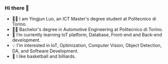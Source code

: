### Hi there 👋

- 🧑‍💻 I am Yingjun Luo, an ICT Master's degree student at Politecnico di Torino.
- 👨‍🎓 Bachelor's degree in Automotive Engineering at Politecnico di Torino.
- 🌱 I’m currently learning IoT platform, Database, Front-end and Back-end development.
- 💡 I'm interested in IoT, Optimization, Computer Vision, Object Detection, DA, and Software Development.
- 🏀 I like basketball and billiards.
  
<!--
**luoyingjuntorino/luoyingjuntorino** is a ✨ _special_ ✨ repository because its `README.md` (this file) appears on your GitHub profile.

Here are some ideas to get you started:

- 🔭 I’m currently working on ...
- 🌱 I’m currently learning ...
- 👯 I’m looking to collaborate on ...
- 🤔 I’m looking for help with ...
- 💬 Ask me about ...
- 📫 How to reach me: ...
- 😄 Pronouns: ...
- ⚡ Fun fact: ...
-->
<!--
![Top Langs](https://github-readme-stats.vercel.app/api/top-langs/?username=luoyingjuntorino&layout=compact)
